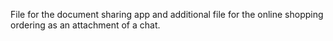 File for the document sharing app and additional file for the online shopping ordering as an attachment of a chat.
